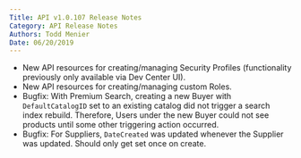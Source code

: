 ```yaml
---
Title: API v1.0.107 Release Notes
Category: API Release Notes
Authors: Todd Menier
Date: 06/20/2019
---
```


- New API resources for creating/managing Security Profiles (functionality previously only available via Dev Center UI).
- New API resources for creating/managing custom Roles.
- Bugfix: With Premium Search, creating a new Buyer with `DefaultCatalogID` set to an existing catalog did not trigger a search index rebuild. Therefore, Users under the new Buyer could not see products until some other triggering action occurred.
- Bugfix: For Suppliers, `DateCreated` was updated whenever the Supplier was updated. Should only get set once on create.

